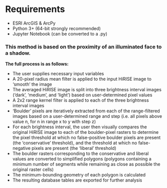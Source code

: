# Requirements
- ESRI ArcGIS & ArcPy
- Python 3+ (64-bit strongly recommended)
- Jupyter Notebook (can be converted to a .py)

### This method is based on the proximity of an illuminated face to a shadow.

**The full process is as follows:**
- The user supplies necessary input variables
- A 20-pixel radius mean filter is applied to the input HiRISE image to ‘smooth’ the image
- The averaged HiRISE image is split into three brightness interval images (‘dark’, ‘medium’, and ‘light’) based on user-determined pixel values
- A 2x2 range kernel filter is applied to each of the three brightness interval images 
- ‘Boulder’ pixels are iteratively extracted from each of the range-filtered images based on a user-determined range and step (i.e. all pixels above value n, for n in range x to y with step z)
- For each brightness interval, the user then visually compares the original HiRISE image to each of the boulder-pixel rasters to determine the pixel threshold at which no false-positive boulder pixels are present (the ‘conservative’ threshold), and the threshold at which no false-negative pixels are present (the ‘liberal’ threshold)
- The boulder rasters corresponding to the conservative and liberal values are converted to simplified polygons (polygons containing a minimum number of segments while remaining as close as possible the original raster cells)
- The minimum-bounding geometry of each polygon is calculated
- The resulting database tables are exported for further analysis
